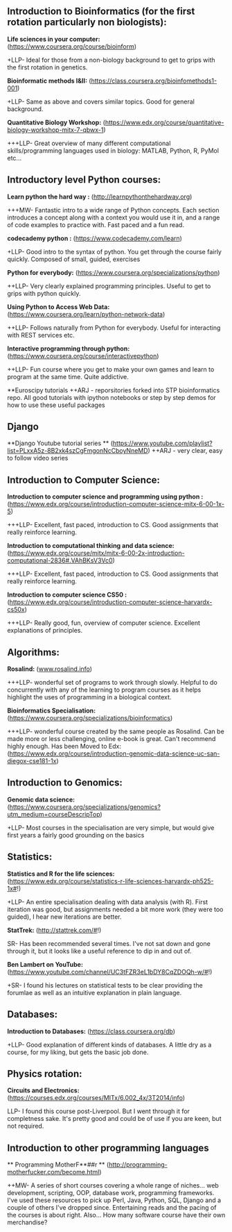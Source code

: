 ## Introduction to Bioinformatics (for the first rotation particularly non biologists): ##

**Life sciences in your computer:**    (https://www.coursera.org/course/bioinform)

+LLP- Ideal for those from a non-biology background to get to grips with the first rotation in genetics. 
    
 **Bioinformatic methods I&II:**   (https://class.coursera.org/bioinfomethods1-001)
  
+LLP- Same as above and covers similar topics. Good for general background.

**Quantitative Biology Workshop:**    (https://www.edx.org/course/quantitative-biology-workshop-mitx-7-qbwx-1)

+++LLP- Great overview of many different computational skills/programming languages used in biology: MATLAB, Python, R, PyMol etc...  

## Introductory level Python courses: ##

**Learn python the hard way :** (http://learnpythonthehardway.org)

+++MW- Fantastic intro to a wide range of Python concepts. Each section introduces a concept along with a context you would use it in, and a range of code examples to practice with. Fast paced and a fun read.

**codecademy python :**    (https://www.codecademy.com/learn)
  
+LLP- Good intro to the syntax of python. You  get through the course fairly quickly. Composed of small, guided, exercises
    
**Python for everybody:**    (https://www.coursera.org/specializations/python)
  
++LLP- Very clearly explained programming principles. Useful to get to grips with python quickly.

**Using Python to Access Web Data:**    (https://www.coursera.org/learn/python-network-data)

++LLP- Follows naturally from Python for everybody. Useful for interacting with REST services etc.

**Interactive programming through python:**   (https://www.coursera.org/course/interactivepython)
  
++LLP- Fun course where you get to make your own games and learn to program at the same time. Quite addictive.

**Euroscipy tutorials
++ARJ - reporsitories forked into STP bioinformatics repo. All good tutorials with ipython notebooks or step by step demos for how to use these useful packages
  
## Django ##
**Django Youtube tutorial series **
(https://www.youtube.com/playlist?list=PLxxA5z-8B2xk4szCgFmgonNcCboyNneMD)
++ARJ  - very clear, easy to follow video series

## Introduction to Computer Science: ##

**Introduction to computer science and programming using python :**
  (https://www.edx.org/course/introduction-computer-science-mitx-6-00-1x-5)
  
+++LLP- Excellent, fast paced, introduction to CS. Good assignments that really reinforce learning.

**Introduction to computational thinking and data science:** (https://www.edx.org/course/mitx/mitx-6-00-2x-introduction-computational-2836#.VAhBKsV3Vc0)
  
+++LLP- Excellent, fast paced, introduction to CS. Good assignments that really reinforce learning.
    
**Introduction to computer science CS50 :**    (https://www.edx.org/course/introduction-computer-science-harvardx-cs50x)
  
+++LLP- Really good, fun, overview of computer science. Excellent explanations of principles. 

## Algorithms: ##

**Rosalind:**   (www.rosalind.info)
  
+++LLP- wonderful set of programs to work through slowly. Helpful to do concurrently with any of the learning to program courses as it helps highlight the uses of programming in a biological context.
    
**Bioinformatics Specialisation:**  (https://www.coursera.org/specializations/bioinformatics)
  
+++LLP- wonderful course created by the same people as Rosalind. Can be made more or less challenging, online e-book is great. Can't recommend highly enough.  Has been Moved to Edx: (https://www.edx.org/course/introduction-genomic-data-science-uc-san-diegox-cse181-1x)

## Introduction to Genomics: ##

**Genomic data science:**    (https://www.coursera.org/specializations/genomics?utm_medium=courseDescripTop)
  
+LLP- Most courses in the specialisation are very simple, but would give first years a fairly good grounding on the basics
  
## Statistics: ##

**Statistics and R for the life sciences:** (https://www.edx.org/course/statistics-r-life-sciences-harvardx-ph525-1x#!)
  
+LLP- An entire specialisation dealing with data analysis (with R).  First iteration was good, but assignments needed a bit more work (they were too guided), I hear new iterations are better. 

**StatTrek:** (http://stattrek.com/#!)
  
SR- Has been recommended several times. I've not sat down and gone through it, but it looks like a useful reference to dip in and out of. 

**Ben Lambert on YouTube:** (https://www.youtube.com/channel/UC3tFZR3eL1bDY8CqZDOQh-w/#!)
  
+SR- I found his lectures on statistical tests to be clear providing the forumlae as well as an intuitive explanation in plain language. 

## Databases: ##

**Introduction to Databases:**  (https://class.coursera.org/db)
  
+LLP- Good explanation of different kinds of databases. A little dry as a course, for my liking, but gets the basic job done.

## Physics rotation: ##

**Circuits and Electronics:**   (https://courses.edx.org/courses/MITx/6.002_4x/3T2014/info)
  
LLP- I found this course post-Liverpool. But I went through it for completness sake. It's pretty good and could be of use if you are keen, but not required.
 
## Introduction to other programming languages ##

** Programming MotherF\*\*\#\#r ** (http://programming-motherfucker.com/become.html)

++MW- A series of short courses covering a whole range of niches... web development, scripting, OOP, database work, programming frameworks. I've used these resources to pick up Perl, Java, Python, SQL, Django and a couple of others I've dropped since. Entertaining reads and the pacing of the courses is about right. Also... How many software course have their own merchandise?

